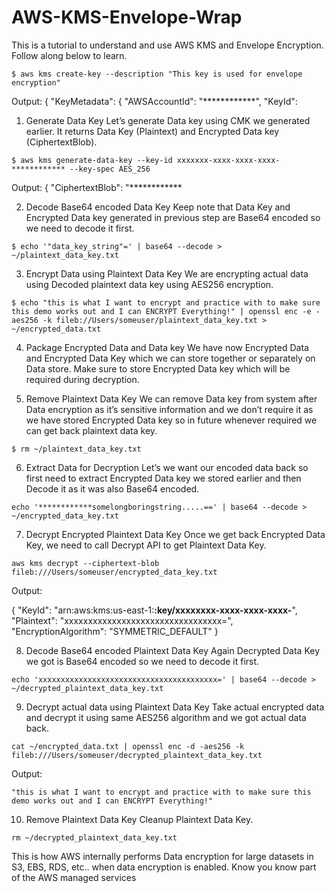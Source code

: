 # AWS-KMS-Envelope-Wrap
This is a tutorial to understand and use AWS KMS and Envelope Encryption. Follow along below to learn.

```
$ aws kms create-key --description "This key is used for envelope encryption"
```



Output: { "KeyMetadata": { "AWSAccountId": "************", "KeyId":


1. Generate Data Key
Let’s generate Data key using CMK we generated earlier. It returns Data Key (Plaintext) and Encrypted Data key (CiphertextBlob).

```
$ aws kms generate-data-key --key-id xxxxxxx-xxxx-xxxx-xxxx-************ --key-spec AES_256 
```


Output: 
{ "CiphertextBlob": "************

2. Decode Base64 encoded Data Key
Keep note that Data Key and Encrypted Data key generated in previous step are Base64 encoded so we need to decode it first.

```
$ echo '"data_key_string"=' | base64 --decode > ~/plaintext_data_key.txt
```

3. Encrypt Data using Plaintext Data Key
We are encrypting actual data using Decoded plaintext data key using AES256 encryption.


```
$ echo "this is what I want to encrypt and practice with to make sure this demo works out and I can ENCRYPT Everything!" | openssl enc -e -aes256 -k fileb://Users/someuser/plaintext_data_key.txt > ~/encrypted_data.txt
```

4. Package Encrypted Data and Data key
We have now Encrypted Data and Encrypted Data Key which we can store together or separately on Data store. Make sure to store Encrypted Data key which will be required during decryption.


5. Remove Plaintext Data Key
We can remove Data key from system after Data encryption as it’s sensitive information and we don’t require it as we have stored Encrypted Data key so in future whenever required we can get back plaintext data key.

```
$ rm ~/plaintext_data_key.txt
```


6. Extract Data for Decryption
Let’s we want our encoded data back so first need to extract Encrypted Data key we stored earlier and then Decode it as it was also Base64 encoded.

```
echo '************somelongboringstring.....==' | base64 --decode > ~/encrypted_data_key.txt
```

7. Decrypt Encrypted Plaintext Data Key
Once we get back Encrypted Data Key, we need to call Decrypt API to get Plaintext Data Key.

```
aws kms decrypt --ciphertext-blob fileb:///Users/someuser/encrypted_data_key.txt 
```


Output:

{ "KeyId": "arn:aws:kms:us-east-1:************:key/xxxxxxxx-xxxx-xxxx-xxxx-************", "Plaintext": "xxxxxxxxxxxxxxxxxxxxxxxxxxxxxxxxx=", "EncryptionAlgorithm": "SYMMETRIC_DEFAULT" }

8. Decode Base64 encoded Plaintext Data Key
Again Decrypted Data Key we got is Base64 encoded so we need to decode it first.



```
echo 'xxxxxxxxxxxxxxxxxxxxxxxxxxxxxxxxxxxxxxxx=' | base64 --decode > ~/decrypted_plaintext_data_key.txt
```


9. Decrypt actual data using Plaintext Data Key
Take actual encrypted data and decrypt it using same AES256 algorithm and we got actual data back.


```
cat ~/encrypted_data.txt | openssl enc -d -aes256 -k fileb:///Users/someuser/decrypted_plaintext_data_key.txt 
```


Output: 

```
"this is what I want to encrypt and practice with to make sure this demo works out and I can ENCRYPT Everything!" 
```

10. Remove Plaintext Data Key
Cleanup Plaintext Data Key.

```
rm ~/decrypted_plaintext_data_key.txt
```


This is how AWS internally performs Data encryption for large datasets in S3, EBS, RDS, etc.. when data encryption is enabled. Know you know part of the AWS managed services
















